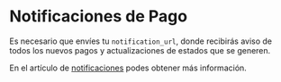 # Notificaciones de Pago

Es necesario que envíes tu `notification_url`, donde recibirás aviso de todos los nuevos pagos y actualizaciones de estados que se generen.

En el artículo de [notificaciones](https://www.mercadopago[FAKER][URL][DOMAIN]/developers/es/guides/notifications/webhooks/webhooks) podes obtener más información.
